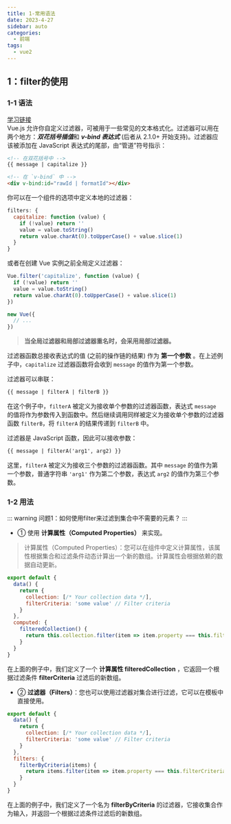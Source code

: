 ```yaml
---
title: 1-常用语法
date: 2023-4-27
sidebar: auto
categories:
  - 前端
tags:
  - vue2
---
```


## 1：filter的使用
### 1-1 语法
[学习链接](https://v2.cn.vuejs.org/v2/guide/filters.html)   
Vue.js 允许你自定义过滤器，可被用于一些常见的文本格式化。过滤器可以用在两个地方：***双花括号插值***和 ***v-bind 表达式*** (后者从 2.1.0+ 开始支持)。过滤器应该被添加在 JavaScript 表达式的尾部，由“管道”符号指示：
```html
<!-- 在双花括号中 -->
{{ message | capitalize }}

<!-- 在 `v-bind` 中 -->
<div v-bind:id="rawId | formatId"></div>
```
你可以在一个组件的选项中定义本地的过滤器：  
```js
filters: {
  capitalize: function (value) {
    if (!value) return ''
    value = value.toString()
    return value.charAt(0).toUpperCase() + value.slice(1)
  }
}
```
或者在创建 Vue 实例之前全局定义过滤器：  
```js
Vue.filter('capitalize', function (value) {
  if (!value) return ''
  value = value.toString()
  return value.charAt(0).toUpperCase() + value.slice(1)
})

new Vue({
  // ...
})
```
> **当全局过滤器和局部过滤器重名时，会采用局部过滤器。**

过滤器函数总接收表达式的值 (之前的操作链的结果) 作为 **第一个参数** 。在上述例子中，`capitalize` 过滤器函数将会收到 `message` 的值作为第一个参数。

过滤器可以串联：  
```html
{{ message | filterA | filterB }}
```

在这个例子中，`filterA` 被定义为接收单个参数的过滤器函数，表达式 `message` 的值将作为参数传入到函数中。然后继续调用同样被定义为接收单个参数的过滤器函数 `filterB`，将 `filterA` 的结果传递到 `filterB` 中。

过滤器是 JavaScript 函数，因此可以接收参数：
```html
{{ message | filterA('arg1', arg2) }}
```

这里，`filterA` 被定义为接收三个参数的过滤器函数。其中 `message` 的值作为第一个参数，普通字符串 `'arg1'` 作为第二个参数，表达式 `arg2` 的值作为第三个参数。

### 1-2 用法

::: warning 问题1：如何使用filter来过滤到集合中不需要的元素？
:::
- ① 使用 **计算属性（Computed Properties）** 来实现。  
> 计算属性（Computed Properties）：您可以在组件中定义计算属性，该属性根据集合和过滤条件动态计算出一个新的数组。计算属性会根据依赖的数据自动更新。
```js
export default {
  data() {
    return {
      collection: [/* Your collection data */],
      filterCriteria: 'some value' // Filter criteria
    }
  },
  computed: {
    filteredCollection() {
      return this.collection.filter(item => item.property === this.filterCriteria)
    }
  }
}

```

在上面的例子中，我们定义了一个 **计算属性 filteredCollection** ，它返回一个根据过滤条件   **filterCriteria** 过滤后的新数组。

- ② **过滤器（Filters）**：您也可以使用过滤器对集合进行过滤，它可以在模板中直接使用。  
```js
export default {
  data() {
    return {
      collection: [/* Your collection data */],
      filterCriteria: 'some value' // Filter criteria
    }
  },
  filters: {
    filterByCriteria(items) {
      return items.filter(item => item.property === this.filterCriteria)
    }
  }
}
```
在上面的例子中，我们定义了一个名为 **filterByCriteria** 的过滤器，它接收集合作为输入，并返回一个根据过滤条件过滤后的新数组。



